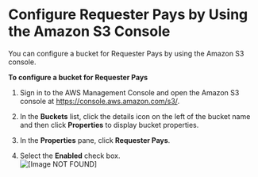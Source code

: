 # Configure Requester Pays by Using the Amazon S3 Console<a name="configure-requester-pays-console"></a>

 You can configure a bucket for Requester Pays by using the Amazon S3 console\.

**To configure a bucket for Requester Pays**

1. Sign in to the AWS Management Console and open the Amazon S3 console at [https://console\.aws\.amazon\.com/s3/](https://console.aws.amazon.com/s3/)\.

1. In the **Buckets** list, click the details icon on the left of the bucket name and then click **Properties** to display bucket properties\.

1. In the **Properties** pane, click **Requester Pays**\.

1. Select the **Enabled** check box\.  
![\[Image NOT FOUND\]](http://docs.aws.amazon.com/AmazonS3/latest/dev/images/RequesterPaysConsole.png)